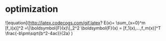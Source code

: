 # optimization  
![equation](http://latex.codecogs.com/gif.latex? E(x)= \\sum_{x=0}^m [f_i(x)]^2 =\\|\\boldsymbol{F}(x)\\|_2^2 
  \\boldsymbol{F}(x) = [f_1(x),...,f_m(x)]^T  \\frac{-b\\pm\\sqrt{b^2-4ac}}{2a}  )  


